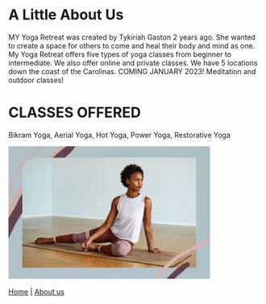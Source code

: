 # A Little About Us
MY Yoga Retreat was created by Tykiriah Gaston 2 years ago. She wanted to create a space for others to come and heal their body and mind as one. 
My Yoga Retreat offers five types of yoga classes from beginner to intermediate. We also offer online and private classes. We have 5 locations down the coast of the Carolinas.
COMING JANUARY 2023! Meditation and outdoor classes!

# CLASSES OFFERED
Bikram Yoga,
Aerial Yoga,
Hot Yoga,
Power Yoga,
Restorative Yoga

<img src="yogapose1.jpg" width="400">

<a href="index.html">Home</a> | <a href="about.html">About us</a>
